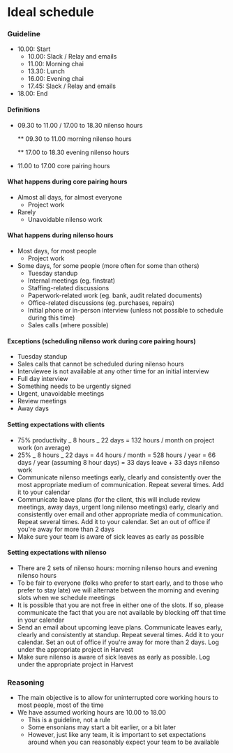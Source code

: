 # Ideal schedule

### Guideline

* 10.00: Start
  * 10.00: Slack / Relay and emails
  * 11.00: Morning chai
  * 13.30: Lunch
  * 16.00: Evening chai
  * 17.45: Slack / Relay and emails
* 18.00: End

#### Definitions

*   09.30 to 11.00 / 17.00 to 18.30 nilenso hours

    \*\* 09.30 to 11.00 morning nilenso hours

    \*\* 17.00 to 18.30 evening nilenso hours
* 11.00 to 17.00 core pairing hours

#### What happens during core pairing hours

* Almost all days, for almost everyone
  * Project work
* Rarely
  * Unavoidable nilenso work

#### What happens during nilenso hours

* Most days, for most people
  * Project work
* Some days, for some people (more often for some than others)
  * Tuesday standup
  * Internal meetings (eg. finstrat)
  * Staffing-related discussions
  * Paperwork-related work (eg. bank, audit related documents)
  * Office-related discussions (eg. purchases, repairs)
  * Initial phone or in-person interview (unless not possible to schedule during this time)
  * Sales calls (where possible)

#### Exceptions (scheduling nilenso work during core pairing hours)

* Tuesday standup
* Sales calls that cannot be scheduled during nilenso hours
* Interviewee is not available at any other time for an initial interview
* Full day interview
* Something needs to be urgently signed
* Urgent, unavoidable meetings
* Review meetings
* Away days

#### Setting expectations with clients

* 75% productivity _ 8 hours _ 22 days = 132 hours / month on project work (on average)
* 25% _ 8 hours _ 22 days = 44 hours / month = 528 hours / year = 66 days / year (assuming 8 hour days) = 33 days leave + 33 days nilenso work
* Communicate nilenso meetings early, clearly and consistently over the most appropriate medium of communication. Repeat several times. Add it to your calendar
* Communicate leave plans (for the client, this will include review meetings, away days, urgent long nilenso meetings) early, clearly and consistently over email and other appropriate media of communication. Repeat several times. Add it to your calendar. Set an out of office if you're away for more than 2 days
* Make sure your team is aware of sick leaves as early as possible

#### Setting expectations with nilenso

* There are 2 sets of nilenso hours: morning nilenso hours and evening nilenso hours
* To be fair to everyone (folks who prefer to start early, and to those who prefer to stay late) we will alternate between the morning and evening slots when we schedule meetings
* It is possible that you are not free in either one of the slots. If so, please communicate the fact that you are not available by blocking off that time in your calendar
* Send an email about upcoming leave plans. Communicate leaves early, clearly and consistently at standup. Repeat several times. Add it to your calendar. Set an out of office if you're away for more than 2 days. Log under the appropriate project in Harvest
* Make sure nilenso is aware of sick leaves as early as possible. Log under the appropriate project in Harvest

### Reasoning

* The main objective is to allow for uninterrupted core working hours to most people, most of the time
* We have assumed working hours are 10.00 to 18.00
  * This is a guideline, not a rule
  * Some ensonians may start a bit earlier, or a bit later
  * However, just like any team, it is important to set expectations around when you can reasonably expect your team to be available
